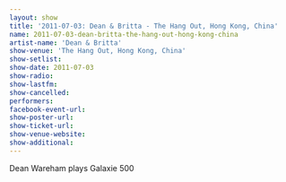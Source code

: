 ```yaml
---
layout: show
title: '2011-07-03: Dean & Britta - The Hang Out, Hong Kong, China'
name: 2011-07-03-dean-britta-the-hang-out-hong-kong-china
artist-name: 'Dean & Britta'
show-venue: 'The Hang Out, Hong Kong, China'
show-setlist: 
show-date: 2011-07-03
show-radio: 
show-lastfm: 
show-cancelled: 
performers: 
facebook-event-url: 
show-poster-url: 
show-ticket-url: 
show-venue-website: 
show-additional: 
---
```


Dean Wareham plays Galaxie 500